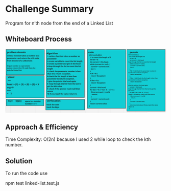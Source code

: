 # Challenge Summary


Program for n’th node from the end of a Linked List


## Whiteboard Process

![linked-list-kth](./images/linked-list-kth.png)

## Approach & Efficiency

Time Complexity: O(2n) because I used 2 while loop to check the kth number. 

## Solution


To run the code use

npm test linked-list.test.js

